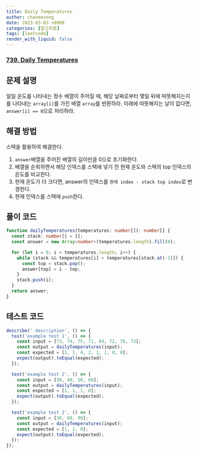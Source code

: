 ```yaml
---
title: Daily Temperatures
author: chaneesong
date: 2023-03-03 +0900
categories: [알고리즘]
tags: [leetcode]
render_with_liquid: false
---
```


### [739. Daily Temperatures](https://leetcode.com/problems/daily-temperatures/description/)

## 문제 설명

일일 온도를 나타내는 정수 배열이 주어질 때, 해당 날짜로부터 몇일 뒤에 따뜻해지는지를 나타내는 `array[i]`를 가진 배열 `array`를 반환하라. 미래에 따뜻해지는 날이 없다면, `answer[i] == 0`으로 처리하라.

## 해결 방법

스택을 활용하여 해결한다.

1. `answer`배열을  주어진 배열의 길이만큼 0으로 초기화한다.
2. 배열을 순회하면서 해당 인덱스를 스택에 넣기 전 현재 온도와 스택의 top 인덱스의 온도를 비교한다.
3. 현재 온도가 더 크다면, answer의 인덱스를 `현재 index - stack top index`로 변경한다.
4. 현재 인덱스를 스택에 `push`한다.

## 풀이 코드

```typescript
function dailyTemperatures(temperatures: number[]): number[] {
  const stack: number[] = [];
  const answer = new Array<number>(temperatures.length).fill(0);

  for (let i = 0; i < temperatures.length; i++) {
    while (stack && temperatures[i] > temperatures[stack.at(-1)]) {
      const top = stack.pop();
      answer[top] = i - top;
    }
    stack.push(i);
  }
  return answer;
}
```

## 테스트 코드

```typescript
describe(' description', () => {
  test('example test 1', () => {
    const input = [73, 74, 75, 71, 69, 72, 76, 73];
    const output = dailyTemperatures(input);
    const expected = [1, 1, 4, 2, 1, 1, 0, 0];
    expect(output).toEqual(expected);
  });

  test('example test 2', () => {
    const input = [30, 40, 50, 60];
    const output = dailyTemperatures(input);
    const expected = [1, 1, 1, 0];
    expect(output).toEqual(expected);
  });

  test('example test 2', () => {
    const input = [30, 60, 90];
    const output = dailyTemperatures(input);
    const expected = [1, 1, 0];
    expect(output).toEqual(expected);
  });
});
```
